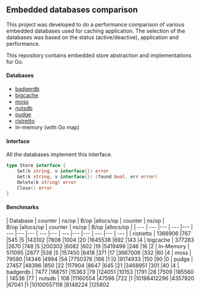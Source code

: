 ## Embedded databases comparison

This project was developed to do a performance comparison of various embedded databases used for caching application. 
The selection of the databases was based on the status (active/deactive), application and performance.

This repository contains embedded store abstraction and implementations for Go.


#### Databases

- [badgerdb](https://github.com/dgraph-io/badger)
- [bigcache](https://github.com/allegro/bigcache)
- [moss](https://github.com/couchbase/moss)
- [nutsdb](https://github.com/xujiajun/nutsdb)
- [pudge](https://github.com/recoilme/pudge)
- [ristretto](https://github.com/dgraph-io/ristretto)
- In-memory (with Go map)

#### Interface
All the databases implement this interface.
```go
type Store interface {
    Set(k string, v interface{}) error
    Get(k string, v interface{}) (found bool, err error)
    Delete(k string) error
    Close() error
}
```

#### Benchmarks

| Database | counter | ns/op | B/op |allocs/op | counter | ns/op | B/op |allocs/op | counter | ns/op | B/op |allocs/op |
| --- | --- |--- | --- |--- | --- |--- |--- | --- |--- | --- |--- |--- | --- |--- | --- |
| ristretto	| 1366906	|767	  |545	 |5	   |143102	|7808	     |1004	  |20	 |1645538 |692	       |143	    |4
| bigcache	| 377283	|2670	  |748	 |5	   |200302	|6082	     |602	  |19	 |5419498 |246	       |16	    |2
| In-Memory	| 511095	|2677	  |538	 |5	   |157450	|6418	     |371	  |17	 |3667006 |332	       |80	    |4
| moss	    | 79590	    |14346	  |4994	 |54   |7750376	|166	     |1	      |0	 |9174933 |150	       |90	    |0
| pudge	    | 27457	    |48396	  |850	 |22   |117904	|8647	     |645	  |21	 |3468951 |301	       |40	    |4
| badgerdb	| 7477	    |168751	  |15363 |79   |124051	|10153	     |1791	  |28	 |7509	  |185560      | 14536	|77
| nutsdb	| 108	    |11160554 |47596 |722  |1	    |10198412296 |4357920 |67041 |1	      |10100557116 |8148224	|125802